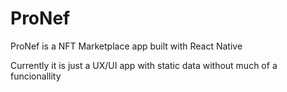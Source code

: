 # ProNef
ProNef is a NFT Marketplace app built with React Native

Currently it is just a UX/UI app with static data without much of a funcionallity
